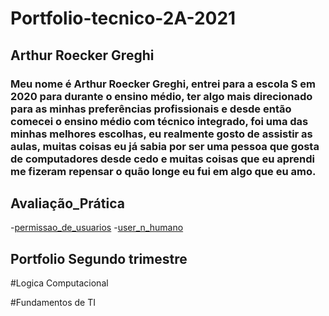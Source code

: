 # Portfolio-tecnico-2A-2021
## Arthur Roecker Greghi
### Meu nome é Arthur Roecker Greghi, entrei para a escola S em 2020 para durante o ensino médio, ter algo mais direcionado para as minhas preferências profissionais e desde então comecei o ensino médio com técnico integrado, foi uma das minhas melhores escolhas, eu realmente gosto de assistir as aulas, muitas coisas eu já sabia por ser uma pessoa que gosta de computadores desde cedo e muitas coisas que eu aprendi me fizeram repensar o quão longe eu fui em algo que eu amo. 
## Avaliação_Prática
-[permissao_de_usuarios](Fundamentos_de_TI/Avaliação_Prática/permissao_de_usuarios) 
-[user_n_humano](Fundamentos_de_TI/Avaliação_Prática/user_n_humano) 
## Portfolio Segundo trimestre
#Logica Computacional



#Fundamentos de TI


